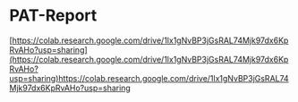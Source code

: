 # PAT-Report

[https://colab.research.google.com/drive/1lx1gNvBP3jGsRAL74Mjk97dx6KpRvAHo?usp=sharing](https://colab.research.google.com/drive/1lx1gNvBP3jGsRAL74Mjk97dx6KpRvAHo?usp=sharing)https://colab.research.google.com/drive/1lx1gNvBP3jGsRAL74Mjk97dx6KpRvAHo?usp=sharing
